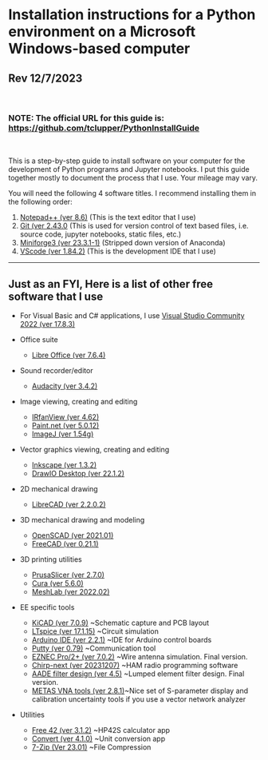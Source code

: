 # Installation instructions for a Python environment on a Microsoft Windows-based computer

## Rev 12/7/2023
<br>

### NOTE: The official URL for this guide is:  https://github.com/tclupper/PythonInstallGuide 
<br>

This is a step-by-step guide to install software on your computer for the development of Python programs and Jupyter notebooks.  I put this guide together mostly to document the process that I use.  Your mileage may vary.

You will need the following 4 software titles. I recommend installing them in the following order:

1) [Notepad++ (ver 8.6)](NotepadPlusPlus.md) (This is the text editor that I use)
2) [Git (ver 2.43.0](Git.md)  (This is used for version control of text based files, i.e. source code, jupyter notebooks, static files, etc.)
3) [Miniforge3 (ver 23.3.1-1)](Miniforge.md)  (Stripped down version of Anaconda)
4) [VScode (ver 1.84.2)](VScode.md)  (This is the development IDE that I use)
---
## Just as an FYI, Here is a list of other free software that I use
* For Visual Basic and C# applications, I use [Visual Studio Community 2022 (ver 17.8.3)](https://visualstudio.microsoft.com/vs/community)

* Office suite
    * [Libre Office (ver 7.6.4)](https://www.libreoffice.org)
* Sound recorder/editor
    * [Audacity (ver 3.4.2)](https://www.audacityteam.org)
* Image viewing, creating and editing
    * [IRfanView (ver 4.62)](https://www.irfanview.com)
    * [Paint.net (ver 5.0.12)](https://www.getpaint.net)
    * [ImageJ (ver 1.54g)](https://imagej.nih.gov/ij/)
* Vector graphics viewing, creating and editing
    * [Inkscape (ver 1.3.2)](https://inkscape.org)
    * [DrawIO Desktop (ver 22.1.2)](https://github.com/jgraph/drawio-desktop/releases)
* 2D mechanical drawing
    * [LibreCAD (ver 2.2.0.2)](https://github.com/LibreCAD/LibreCAD/releases)
* 3D mechanical drawing and modeling
    * [OpenSCAD (ver 2021.01)](https://openscad.org/downloads.html)
    * [FreeCAD (ver 0.21.1)](https://www.freecadweb.org)
* 3D printing utilities
    * [PrusaSlicer (ver 2.7.0)](https://www.prusa3d.com/prusaslicer)
    * [Cura (ver 5.6.0)](https://ultimaker.com/software/ultimaker-cura)
    * [MeshLab (ver 2022.02)](https://www.meshlab.net/#download)
* EE specific tools
    * [KiCAD (ver 7.0.9)](https://kicad.org/download/windows/) ~Schematic capture and PCB layout
    * [LTspice (ver 17.1.15)](https://www.analog.com/en/design-center/design-tools-and-calculators/ltspice-simulator.html) ~Circuit simulation
    * [Arduino IDE (ver 2.2.1)](https://www.arduino.cc/en/software) ~IDE for Arduino control boards
    * [Putty (ver 0.79)](https://www.putty.org) ~Communication tool
    * [EZNEC Pro/2+ (ver 7.0.2)](https://www.eznec.com/) ~Wire antenna simulation. Final version.
    * [Chirp-next (ver 20231207)](https://chirp.danplanet.com/projects/chirp/wiki/Download) ~HAM radio programming software
    * [AADE filter design (ver 4.5)](http://www.ke5fx.com/aadeflt.htm) ~Lumped element filter design. Final version.
    * [METAS VNA tools (ver 2.8.1)](https://www.metas.ch/metas/en/home/fabe/hochfrequenz/vna-tools.html)~Nice set of S-parameter display and calibration uncertainty tools if you use a vector network analyzer
* Utilities
    * [Free 42 (ver 3.1.2)](https://thomasokken.com/free42/) ~HP42S calculator app
    * [Convert (ver 4.1.0)](https://joshmadison.com/convert-for-windows/) ~Unit conversion app
    * [7-Zip (Ver 23.01)](https://www.7-zip.org/) ~File Compression